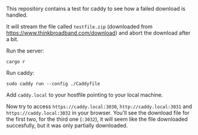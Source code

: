 This repository contains a test for caddy to see how a failed download is handled.

It will stream the file called `testfile.zip` (downloaded from https://www.thinkbroadband.com/download)
and abort the download after a bit.

Run the server:
```
cargo r
```

Run caddy:
```
sudo caddy run --config ./Caddyfile
```

Add `caddy.local` to your hostfile pointing to your local machine.

Now try to access `https://caddy.local:3030`, `http://caddy.local:3031` and `https://caddy.local:3032` in your browser.
You'll see the download file for the first two, for the third one (`:3032`), it will seem like the file downloaded succesfully, but it was only
partially downloaded.